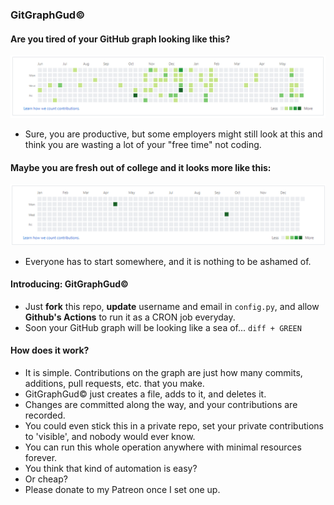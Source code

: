 ### GitGraphGud&copy;

#### Are you tired of your GitHub graph looking like this?

![alt text](./medium.png)

- Sure, you are productive, but some employers might still look at this and think you are wasting a lot of your "free time" not coding.

#### Maybe you are fresh out of college and it looks more like this:

![alt text](./low.png)

- Everyone has to start somewhere, and it is nothing to be ashamed of.

#### Introducing: GitGraphGud&copy;

- Just **fork** this repo, **update** username and email in `config.py`, and allow **Github's Actions** to run it as a CRON job everyday.
- Soon your GitHub graph will be looking like a sea of... ```diff + GREEN```

#### How does it work?

- It is simple. Contributions on the graph are just how many commits, additions, pull requests, etc. that you make.
- GitGraphGud&copy; just creates a file, adds to it, and deletes it.
- Changes are committed along the way, and your contributions are recorded.
- You could even stick this in a private repo, set your private contributions to 'visible', and nobody would ever know.
- You can run this whole operation anywhere with minimal resources forever.
- You think that kind of automation is easy?
- Or cheap?
- Please donate to my Patreon once I set one up.
